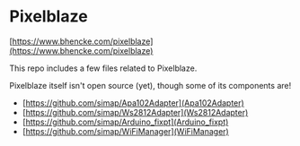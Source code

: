 # Pixelblaze
[https://www.bhencke.com/pixelblaze](https://www.bhencke.com/pixelblaze)

This repo includes a few files related to Pixelblaze. 

Pixelblaze itself isn't open source (yet), though some of its components are!
* [https://github.com/simap/Apa102Adapter](Apa102Adapter)
* [https://github.com/simap/Ws2812Adapter](Ws2812Adapter)
* [https://github.com/simap/Arduino_fixpt](Arduino_fixpt)
* [https://github.com/simap/WiFiManager](WiFiManager)

